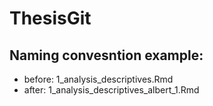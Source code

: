 # ThesisGit


## Naming convesntion example: 
- before: 1_analysis_descriptives.Rmd
- after: 1_analysis_descriptives_albert_1.Rmd
